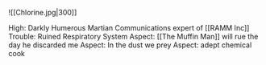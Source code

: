 ![[Chlorine.jpg|300]]

High: Darkly Humerous Martian Communications expert of [[RAMM Inc]]
Trouble: Ruined Respiratory System
Aspect: [[The Muffin Man]] will rue the day he discarded me
Aspect: In the dust we prey
Aspect: adept chemical cook